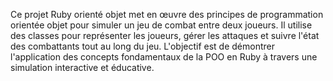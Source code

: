 Ce projet Ruby orienté objet met en œuvre des principes de programmation orientée objet pour simuler un jeu de combat entre deux joueurs. Il utilise des classes pour représenter les joueurs, gérer les attaques et suivre l'état des combattants tout au long du jeu. L'objectif est de démontrer l'application des concepts fondamentaux de la POO en Ruby à travers une simulation interactive et éducative.